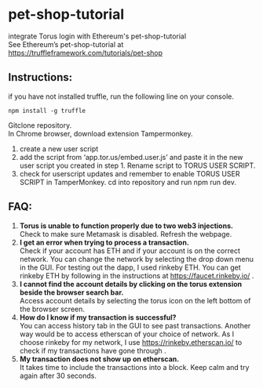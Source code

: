 # pet-shop-tutorial
integrate Torus login with Ethereum's pet-shop-tutorial\
See Ethereum’s pet-shop-tutorial at https://truffleframework.com/tutorials/pet-shop

## Instructions:
if you have not installed truffle, run the following line on your console.
```
npm install -g truffle
```

Gitclone repository.\
In Chrome browser, download extension Tampermonkey.
1. create a new user script 
2. add the script from ‘app.tor.us/embed.user.js’ and paste it in the new user script you created in step 1. Rename script to TORUS USER SCRIPT.
3. check for userscript updates and remember to enable TORUS USER SCRIPT in TamperMonkey.
cd into repository and run npm run dev.



## FAQ:
1.	**Torus is unable to function properly due to two web3 injections.**\
Check to make sure Metamask is disabled. Refresh the webpage.
2.	**I get an error when trying to process a transaction.**\
Check if your account has ETH and if your account is on the correct network. You can change the network by selecting the drop down menu in the GUI. For testing out the dapp, I used rinkeby ETH. You can get rinkeby ETH by following in the instructions at https://faucet.rinkeby.io/ .
3.	**I cannot find the account details by clicking on the torus extension beside the browser search bar.**\
Access account details by selecting the torus icon on the left bottom of the browser screen.
4.	**How do I know if my transaction is successful?**\
You can access history tab in the GUI to see past transactions. Another way would be to access etherscan of your choice of network. As I choose rinkeby for my network, I use https://rinkeby.etherscan.io/ to check if my transactions have gone through .
5.	**My transaction does not show up on etherscan.**\
It takes time to include the transactions into a block. Keep calm and try again after 30 seconds.


